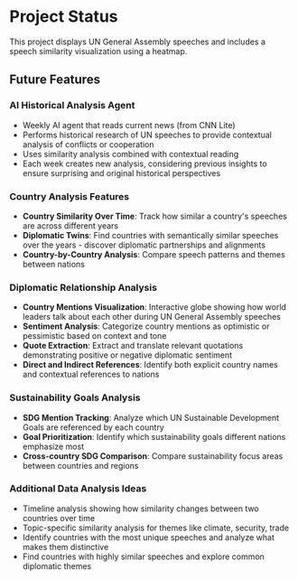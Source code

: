 # Project Status

This project displays UN General Assembly speeches and includes a speech similarity visualization using a heatmap.

## Future Features

### AI Historical Analysis Agent

- Weekly AI agent that reads current news (from CNN Lite)
- Performs historical research of UN speeches to provide contextual analysis of conflicts or cooperation
- Uses similarity analysis combined with contextual reading
- Each week creates new analysis, considering previous insights to ensure surprising and original historical perspectives

### Country Analysis Features

- **Country Similarity Over Time**: Track how similar a country's speeches are across different years
- **Diplomatic Twins**: Find countries with semantically similar speeches over the years - discover diplomatic partnerships and alignments
- **Country-by-Country Analysis**: Compare speech patterns and themes between nations

### Diplomatic Relationship Analysis

- **Country Mentions Visualization**: Interactive globe showing how world leaders talk about each other during UN General Assembly speeches
- **Sentiment Analysis**: Categorize country mentions as optimistic or pessimistic based on context and tone
- **Quote Extraction**: Extract and translate relevant quotations demonstrating positive or negative diplomatic sentiment
- **Direct and Indirect References**: Identify both explicit country names and contextual references to nations

### Sustainability Goals Analysis

- **SDG Mention Tracking**: Analyze which UN Sustainable Development Goals are referenced by each country
- **Goal Prioritization**: Identify which sustainability goals different nations emphasize most
- **Cross-country SDG Comparison**: Compare sustainability focus areas between countries and regions

### Additional Data Analysis Ideas

- Timeline analysis showing how similarity changes between two countries over time
- Topic-specific similarity analysis for themes like climate, security, trade
- Identify countries with the most unique speeches and analyze what makes them distinctive
- Find countries with highly similar speeches and explore common diplomatic themes
